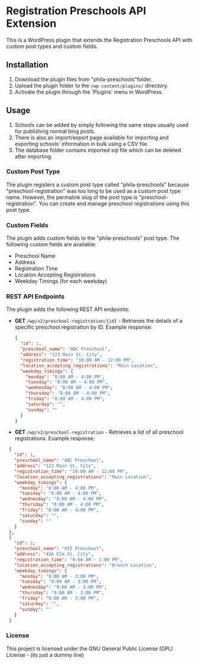 # Registration Preschools API Extension

This is a WordPress plugin that extends the Registration Preschools API with custom post types and custom fields.

## Installation

1. Download the plugin files from "phila-preschools"folder.
2. Upload the plugin folder to the `/wp-content/plugins/` directory.
3. Activate the plugin through the 'Plugins' menu in WordPress.

## Usage

1. Schools can be added by simply following the same steps usually used for publishing normal blog posts.
2. There is also an import/export page available for importing and exporting schools' information in bulk using a CSV file.
3. The database folder contains imported sql file which can be deleted after importing. 

### Custom Post Type

The plugin registers a custom post type called "phila-preschools" because "preschool-registration" was too long to be used as a custom post type name. However, the permalink slug of the post type is "preschool-registration". You can create and manage preschool registrations using this post type.

### Custom Fields

The plugin adds custom fields to the "phila-preschools" post type. The following custom fields are available:

- Preschool Name
- Address
- Registration Time
- Location Accepting Registrations
- Weekday Timings (for each weekday)

### REST API Endpoints

The plugin adds the following REST API endpoints:

- **GET** `/wp/v2/preschool-registration/{id}` - Retrieves the details of a specific preschool registration by ID. Example response:
  ```json
  {
    "id": 1,
    "preschool_name": "ABC Preschool",
    "address": "123 Main St, City",
    "registration_time": "10:00 AM - 12:00 PM",
    "location_accepting_registrations": "Main Location",
    "weekday_timings": {
      "monday": "8:00 AM - 4:00 PM",
      "tuesday": "8:00 AM - 4:00 PM",
      "wednesday": "8:00 AM - 4:00 PM",
      "thursday": "8:00 AM - 4:00 PM",
      "friday": "8:00 AM - 4:00 PM",
      "saturday": "",
      "sunday": ""
    }
  }

- **GET** `/wp/v2/preschool-registration` - Retrieves a list of all preschool registrations. Example response:
 ```json
  {
    "id": 1,
    "preschool_name": "ABC Preschool",
    "address": "123 Main St, City",
    "registration_time": "10:00 AM - 12:00 PM",
    "location_accepting_registrations": "Main Location",
    "weekday_timings": {
      "monday": "8:00 AM - 4:00 PM",
      "tuesday": "8:00 AM - 4:00 PM",
      "wednesday": "8:00 AM - 4:00 PM",
      "thursday": "8:00 AM - 4:00 PM",
      "friday": "8:00 AM - 4:00 PM",
      "saturday": "",
      "sunday": ""
    }
  },
  {
    "id": 2,
    "preschool_name": "XYZ Preschool",
    "address": "456 Elm St, City",
    "registration_time": "9:00 AM - 1:00 PM",
    "location_accepting_registrations": "Branch Location",
    "weekday_timings": {
      "monday": "9:00 AM - 3:00 PM",
      "tuesday": "9:00 AM - 3:00 PM",
      "wednesday": "9:00 AM - 3:00 PM",
      "thursday": "9:00 AM - 3:00 PM",
      "friday": "9:00 AM - 3:00 PM",
      "saturday": "",
      "sunday": ""
    }
  }
```
### License
This project is licensed under the GNU General Public License (GPL) License - (its just a dummy line)
